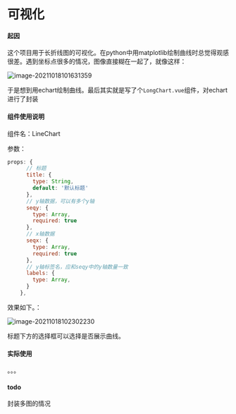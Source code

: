 # 可视化



#### 起因

这个项目用于长折线图的可视化。在python中用matplotlib绘制曲线时总觉得观感很差。遇到坐标点很多的情况，图像直接糊在一起了，就像这样：

![image-20211018101631359](https://yangsj-first-bucket.oss-cn-guangzhou.aliyuncs.com/markdown/image-20211018101631359.png)



于是想到用echart绘制曲线。最后其实就是写了个`LongChart.vue`组件，对echart进行了封装



#### 组件使用说明

组件名：LineChart

参数：

```js
props: {
      // 标题
      title: {
        type: String,
        default: '默认标题'
      },
      // y轴数据，可以有多个y轴
      seqy: {
        type: Array,
        required: true
      },
      // x轴数据
      seqx: {
        type: Array,
        required: true
      },
      // y轴标签名，应和seqy中的y轴数量一致
      labels: {
        type: Array,
      }
    },
```



效果如下。：

![image-20211018102302230](https://yangsj-first-bucket.oss-cn-guangzhou.aliyuncs.com/markdown/image-20211018102302230.png)

标题下方的选择框可以选择是否展示曲线。



#### 实际使用

。。。



#### todo

封装多图的情况

